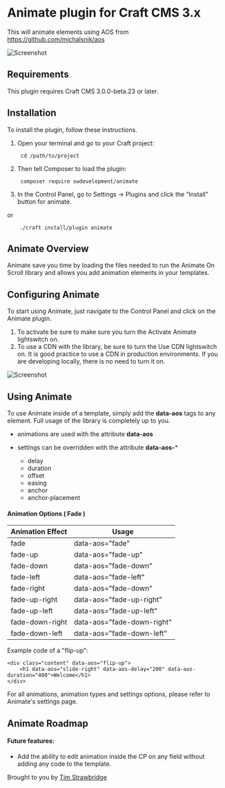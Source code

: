 # Animate plugin for Craft CMS 3.x

This will animate elements using AOS from https://github.com/michalsnik/aos

![Screenshot](resources/img/animate-logo.png)


## Requirements

This plugin requires Craft CMS 3.0.0-beta.23 or later.

## Installation

To install the plugin, follow these instructions.

1. Open your terminal and go to your Craft project:

        cd /path/to/project

2. Then tell Composer to load the plugin:

        composer require swdevelopment/animate



3. In the Control Panel, go to Settings → Plugins and click the “Install” button for animate.

  or

        ./craft install/plugin animate


## Animate Overview

Animate save you time by loading the files needed to run the Animate On Scroll library and allows you add animation elements in your templates.  


## Configuring Animate

To start using Animate, just navigate to the Control Panel and click on the Animate plugin.

1. To activate be sure to make sure you turn the Activate Animate lightswitch on.
2. To use a CDN with the library, be sure to turn the Use CDN lightswitch on. It is good practice to use a CDN in production environments. If you are developing locally, there is no need to turn it on.


![Screenshot](resources/img/animate-settings.png)

## Using Animate

To use Animate inside of a template, simply add the **data-aos** tags to any element. Full usage of the library is completely up to you.

- animations are used with the attribute **data-aos**  
- settings can be overridden with the attribute **data-aos-***

  - delay
  - duration
  - offset
  - easing
  - anchor
  - anchor-placement
  

#### Animation Options ( Fade )
| Animation Effect | Usage  |  
|------|-----------------|
|fade  | data-aos="fade" |
|    fade-up  |         data-aos="fade-up"        |  
|   fade-down   | data-aos="fade-down"                |
|   fade-left   | data-aos="fade-left"                |
|   fade-right   | data-aos="fade-down"                |
|   fade-up-right   | data-aos="fade-up-right"                |
|   fade-up-left   | data-aos="fade-up-left"                |
|   fade-down-right   | data-aos="fade-down-right"                |   
|   fade-down-left   | data-aos="fade-down-left"                |

Example code of a "flip-up":

    <div class="content" data-aos="flip-up">
        <h1 data-aos="slide-right" data-aos-delay="200" data-aos-duration="400">Welcome</h1>
    </div>

For all animations, animation types and settings options, please refer to Animate's settings page.    


## Animate Roadmap

#### Future features:
  - Add the ability to edit animation inside the CP on any field without adding any code to the template.


Brought to you by [Tim Strawbridge](https://www.swdevteam.com?utm_source=github&utm_medium=website&utm_campaign=animate_plugin&utm_term=&utm_content=site_link)
